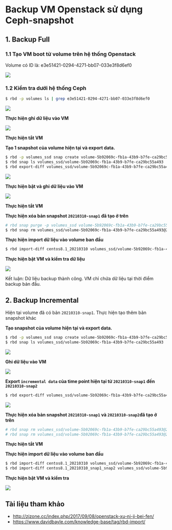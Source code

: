 # Backup VM Openstack sử dụng Ceph-snapshot

## 1. Backup Full

### 1.1 Tạo VM boot từ volume trên hệ thống Openstack
Volume có ID là: e3e51421-0294-4271-bb07-033e3f8d6ef0

<img src=https://i.imgur.com/wQuRIgz.png>

### 1.2 Kiểm tra dưới hệ thống Ceph
```sh
$ rbd -p volumes ls | grep e3e51421-0294-4271-bb07-033e3f8d6ef0
```
<img src=https://i.imgur.com/Tk2WWdF.png>

**Thực hiện ghi dữ liệu vào VM**

<img src=https://i.imgur.com/2xH9gtS.png>

**Thực hiện tắt VM**

**Tạo 1 snapshot của volume hiện tại và export data.**
```sh
$ rbd -p volumes_ssd snap create volume-5b92069c-fb1a-43b9-b7fe-ca29bc55a493@20210310-snap1
$ rbd snap ls volumes_ssd/volume-5b92069c-fb1a-43b9-b7fe-ca29bc55a493
$ rbd export-diff volumes_ssd/volume-5b92069c-fb1a-43b9-b7fe-ca29bc55a493@20210310-snap1 centos8.1_20210310
```
<img src=https://i.imgur.com/fYQLLSX.png>

**Thực hiện bật và ghi dữ liệu vào VM**

<img src=https://i.imgur.com/H8MChlY.png>

**Thực hiện tắt VM**

**Thực hiện xóa bản snapshot `20210310-snap1` đã tạo ở trên**
```sh
# rbd snap purge -p volumes_ssd volume-5b92069c-fb1a-43b9-b7fe-ca29bc55a493
$ rbd snap rm volumes_ssd/volume-5b92069c-fb1a-43b9-b7fe-ca29bc55a493@20210310-snap1
```
**Thực hiện import dữ liệu vào volume ban đầu**
```sh
$ rbd import-diff centos8.1_20210310 volumes_ssd/volume-5b92069c-fb1a-43b9-b7fe-ca29bc55a493
```

**Thực hiện bật VM và kiểm tra dữ liệu**

<img src=https://i.imgur.com/yssQuJ7.png>

Kết luận: Dữ liệu backup thành công. VM chỉ chứa dữ liệu tại thời điểm backup bản đầu.

## 2. Backup Incremental
Hiện tại volume đã có bản `20210310-snap1`. Thực hiện tạo thêm bản snapshot khác

**Tạo snapshot của volume hiện tại và export data.**
```sh
$ rbd -p volumes_ssd snap create volume-5b92069c-fb1a-43b9-b7fe-ca29bc55a493@20210310-snap2
$ rbd snap ls volumes_ssd/volume-5b92069c-fb1a-43b9-b7fe-ca29bc55a493
```
<img src=https://i.imgur.com/oCt9slY.png>

**Ghi dữ liệu vào VM**

<img src=https://i.imgur.com/qONmWue.png>

**Export `incremental data` của time point hiện tại từ `20210310-snap1` đến `20210310-snap2`**
```sh
$ rbd export-diff volumes_ssd/volume-5b92069c-fb1a-43b9-b7fe-ca29bc55a493@20210310-snap2 --from-snap 20210310-snap1 centos8.1_20210310_snap1_snap2
```
<img src=https://i.imgur.com/lbqnwke.png>

**Thực hiện xóa bản snapshot `20210310-snap1` và `20210310-snap2`đã tạo ở trên**
```sh
# rbd snap rm volumes_ssd/volume-5b92069c-fb1a-43b9-b7fe-ca29bc55a493@20210310-snap1
# rbd snap rm volumes_ssd/volume-5b92069c-fb1a-43b9-b7fe-ca29bc55a493@20210310-snap2
```
**Thực hiện tắt VM**

**Thực hiện import dữ liệu vào volume ban đầu**
```sh
$ rbd import-diff centos8.1_20210310 volumes_ssd/volume-5b92069c-fb1a-43b9-b7fe-ca29bc55a493
$ rbd import-diff centos8.1_20210310_snap1_snap2 volumes_ssd/volume-5b92069c-fb1a-43b9-b7fe-ca29bc55a493
```

**Thực hiện bật VM và kiểm tra**

<img src=https://i.imgur.com/yFP7oUM.png>

## Tài liệu tham khảo
- http://zjzone.cc/index.php/2017/09/08/openstack-xu-ni-ji-bei-fen/
- https://www.davidbayle.com/knowledge-base/tag/rbd-import/
